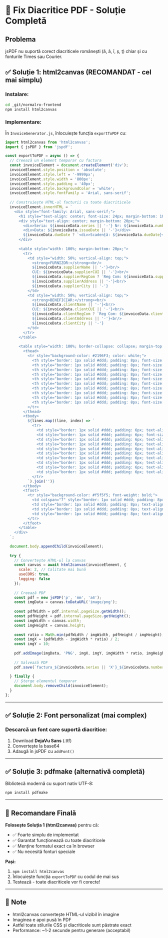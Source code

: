 # 🔧 Fix Diacritice PDF - Soluție Completă

## Problema
jsPDF nu suportă corect diacriticele românești (ă, â, î, ș, ț) chiar și cu fonturile Times sau Courier.

## ✅ Soluție 1: html2canvas (RECOMANDAT - cel mai simplu)

### Instalare:
```bash
cd _git/normalro-frontend
npm install html2canvas
```

### Implementare:
În `InvoiceGenerator.js`, înlocuiește funcția `exportToPDF` cu:

```javascript
import html2canvas from 'html2canvas';
import { jsPDF } from 'jspdf';

const exportToPDF = async () => {
  // Creează un element temporar cu factura
  const invoiceElement = document.createElement('div');
  invoiceElement.style.position = 'absolute';
  invoiceElement.style.left = '-9999px';
  invoiceElement.style.width = '800px';
  invoiceElement.style.padding = '40px';
  invoiceElement.style.backgroundColor = 'white';
  invoiceElement.style.fontFamily = 'Arial, sans-serif';
  
  // Construiește HTML-ul facturii cu toate diacriticele
  invoiceElement.innerHTML = `
    <div style="font-family: Arial, sans-serif;">
      <h1 style="text-align: center; font-size: 24px; margin-bottom: 10px;">FACTURĂ</h1>
      <div style="text-align: center; margin-bottom: 20px;">
        <div>Seria: ${invoiceData.series || '-'} Nr: ${invoiceData.number || '-'}</div>
        <div>Data: ${invoiceData.issueDate || '-'}</div>
        ${invoiceData.dueDate ? `<div>Scadență: ${invoiceData.dueDate}</div>` : ''}
      </div>
      
      <table style="width: 100%; margin-bottom: 20px;">
        <tr>
          <td style="width: 50%; vertical-align: top;">
            <strong>FURNIZOR:</strong><br/>
            ${invoiceData.supplierName || '-'}<br/>
            CUI: ${invoiceData.supplierCUI || '-'}<br/>
            ${invoiceData.supplierRegCom ? `Reg Com: ${invoiceData.supplierRegCom}<br/>` : ''}
            ${invoiceData.supplierAddress || '-'}<br/>
            ${invoiceData.supplierCity || '-'}
          </td>
          <td style="width: 50%; vertical-align: top;">
            <strong>BENEFICIAR:</strong><br/>
            ${invoiceData.clientName || '-'}<br/>
            CUI: ${invoiceData.clientCUI || '-'}<br/>
            ${invoiceData.clientRegCom ? `Reg Com: ${invoiceData.clientRegCom}<br/>` : ''}
            ${invoiceData.clientAddress || '-'}<br/>
            ${invoiceData.clientCity || '-'}
          </td>
        </tr>
      </table>
      
      <table style="width: 100%; border-collapse: collapse; margin-top: 20px;">
        <thead>
          <tr style="background-color: #2196F3; color: white;">
            <th style="border: 1px solid #ddd; padding: 8px; font-size: 10px;">Nr.</th>
            <th style="border: 1px solid #ddd; padding: 8px; font-size: 10px;">Produs/Serviciu</th>
            <th style="border: 1px solid #ddd; padding: 8px; font-size: 10px;">Cant.</th>
            <th style="border: 1px solid #ddd; padding: 8px; font-size: 10px;">Preț Net</th>
            <th style="border: 1px solid #ddd; padding: 8px; font-size: 10px;">TVA%</th>
            <th style="border: 1px solid #ddd; padding: 8px; font-size: 10px;">Suma TVA</th>
            <th style="border: 1px solid #ddd; padding: 8px; font-size: 10px;">Preț Brut</th>
            <th style="border: 1px solid #ddd; padding: 8px; font-size: 10px;">Total Net</th>
            <th style="border: 1px solid #ddd; padding: 8px; font-size: 10px;">Total TVA</th>
            <th style="border: 1px solid #ddd; padding: 8px; font-size: 10px;">Total Brut</th>
          </tr>
        </thead>
        <tbody>
          ${lines.map((line, index) => `
            <tr>
              <td style="border: 1px solid #ddd; padding: 6px; text-align: center; font-size: 9px;">${index + 1}</td>
              <td style="border: 1px solid #ddd; padding: 6px; font-size: 9px;">${line.product || '-'}</td>
              <td style="border: 1px solid #ddd; padding: 6px; text-align: center; font-size: 9px;">${line.quantity}</td>
              <td style="border: 1px solid #ddd; padding: 6px; text-align: right; font-size: 9px;">${line.unitNetPrice} RON</td>
              <td style="border: 1px solid #ddd; padding: 6px; text-align: center; font-size: 9px;">${line.vatRate}%</td>
              <td style="border: 1px solid #ddd; padding: 6px; text-align: right; font-size: 9px;">${calculateLineVat(line)} RON</td>
              <td style="border: 1px solid #ddd; padding: 6px; text-align: right; font-size: 9px;">${line.unitGrossPrice} RON</td>
              <td style="border: 1px solid #ddd; padding: 6px; text-align: right; font-size: 9px;">${calculateLineTotal(line, 'net')} RON</td>
              <td style="border: 1px solid #ddd; padding: 6px; text-align: right; font-size: 9px;">${calculateLineTotal(line, 'vat')} RON</td>
              <td style="border: 1px solid #ddd; padding: 6px; text-align: right; font-size: 9px;">${calculateLineTotal(line, 'gross')} RON</td>
            </tr>
          `).join('')}
        </tbody>
        <tfoot>
          <tr style="background-color: #f5f5f5; font-weight: bold;">
            <td colspan="7" style="border: 1px solid #ddd; padding: 8px; font-size: 10px;">TOTAL FACTURĂ</td>
            <td style="border: 1px solid #ddd; padding: 8px; text-align: right; font-size: 10px;">${calculateTotals().net} RON</td>
            <td style="border: 1px solid #ddd; padding: 8px; text-align: right; font-size: 10px;">${calculateTotals().vat} RON</td>
            <td style="border: 1px solid #ddd; padding: 8px; text-align: right; font-size: 10px;">${calculateTotals().gross} RON</td>
          </tr>
        </tfoot>
      </table>
    </div>
  `;
  
  document.body.appendChild(invoiceElement);
  
  try {
    // Convertește HTML-ul la canvas
    const canvas = await html2canvas(invoiceElement, {
      scale: 2, // Calitate mai bună
      useCORS: true,
      logging: false
    });
    
    // Creează PDF
    const pdf = new jsPDF('p', 'mm', 'a4');
    const imgData = canvas.toDataURL('image/png');
    
    const pdfWidth = pdf.internal.pageSize.getWidth();
    const pdfHeight = pdf.internal.pageSize.getHeight();
    const imgWidth = canvas.width;
    const imgHeight = canvas.height;
    
    const ratio = Math.min(pdfWidth / imgWidth, pdfHeight / imgHeight);
    const imgX = (pdfWidth - imgWidth * ratio) / 2;
    const imgY = 10;
    
    pdf.addImage(imgData, 'PNG', imgX, imgY, imgWidth * ratio, imgHeight * ratio);
    
    // Salvează PDF
    pdf.save(`factura_${invoiceData.series || 'X'}_${invoiceData.number || '000'}_${invoiceData.issueDate}.pdf`);
    
  } finally {
    // Șterge elementul temporar
    document.body.removeChild(invoiceElement);
  }
};
```

---

## ✅ Soluție 2: Font personalizat (mai complex)

### Descarcă un font care suportă diacritice:
1. Download **DejaVu Sans** (.ttf)
2. Convertește la base64
3. Adaugă în jsPDF cu `addFont()`

---

## ✅ Soluție 3: pdfmake (alternativă completă)

Bibliotecă modernă cu suport nativ UTF-8:

```bash
npm install pdfmake
```

---

## 🚀 Recomandare Finală

**Folosește Soluția 1 (html2canvas)** pentru că:
- ✅ Foarte simplu de implementat
- ✅ Garantat funcționează cu toate diacriticele
- ✅ Menține formatul exact ca în browser
- ✅ Nu necesită fonturi speciale

**Pași:**
1. `npm install html2canvas`
2. Înlocuiește funcția `exportToPDF` cu codul de mai sus
3. Testează - toate diacriticele vor fi corecte!

---

## 📝 Note

- html2canvas convertește HTML-ul vizibil în imagine
- Imaginea e apoi pusă în PDF
- Astfel toate stilurile CSS și diacriticele sunt păstrate exact
- Performance: ~1-2 secunde pentru generare (acceptabil)




